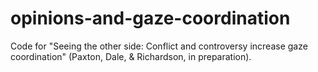 # opinions-and-gaze-coordination
Code for "Seeing the other side: Conflict and controversy increase gaze coordination" (Paxton, Dale, &amp; Richardson, in preparation).
